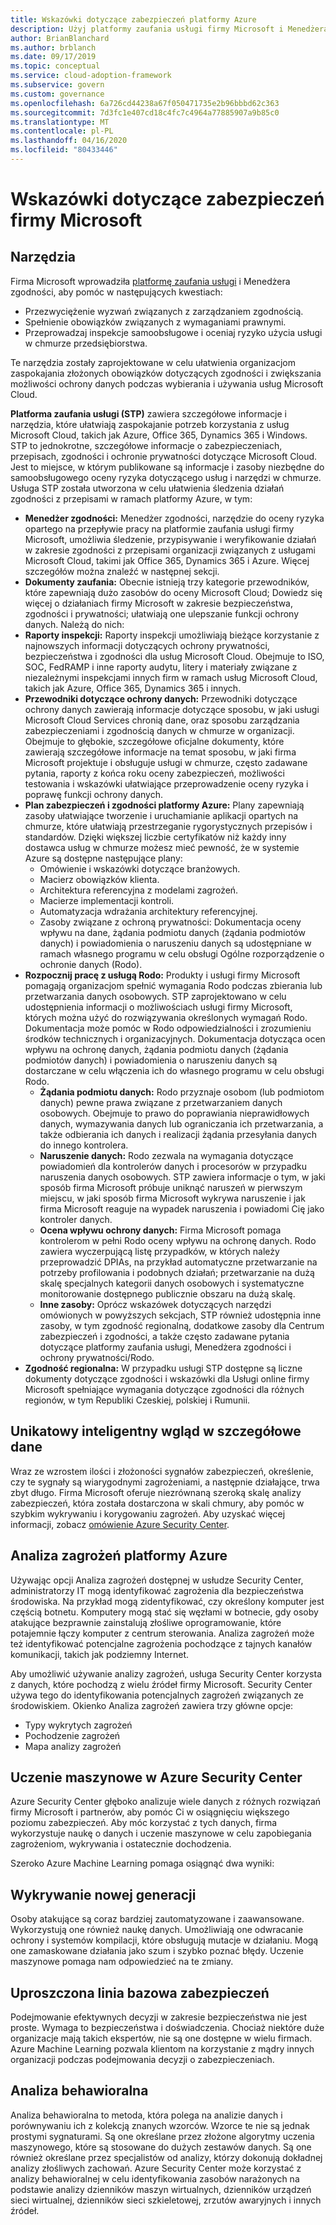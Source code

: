 ```yaml
---
title: Wskazówki dotyczące zabezpieczeń platformy Azure
description: Użyj platformy zaufania usługi firmy Microsoft i Menedżera zgodności, aby pomóc spełnić złożone zobowiązania dotyczące zgodności i zwiększyć ochronę danych.
author: BrianBlanchard
ms.author: brblanch
ms.date: 09/17/2019
ms.topic: conceptual
ms.service: cloud-adoption-framework
ms.subservice: govern
ms.custom: governance
ms.openlocfilehash: 6a726cd44238a67f050471735e2b96bbbd62c363
ms.sourcegitcommit: 7d3fc1e407cd18c4fc7c4964a77885907a9b85c0
ms.translationtype: MT
ms.contentlocale: pl-PL
ms.lasthandoff: 04/16/2020
ms.locfileid: "80433446"
---
```

<!-- cSpell:ignore DPIAs DSRs -->

<!-- markdownlint-disable MD026 -->

# <a name="microsoft-security-guidance"></a>Wskazówki dotyczące zabezpieczeń firmy Microsoft

## <a name="tools"></a>Narzędzia

Firma Microsoft wprowadziła [platformę zaufania usługi](https://servicetrust.microsoft.com) i Menedżera zgodności, aby pomóc w następujących kwestiach:

- Przezwyciężenie wyzwań związanych z zarządzaniem zgodnością.
- Spełnienie obowiązków związanych z wymaganiami prawnymi.
- Przeprowadzaj inspekcje samoobsługowe i oceniaj ryzyko użycia usługi w chmurze przedsiębiorstwa.

Te narzędzia zostały zaprojektowane w celu ułatwienia organizacjom zaspokajania złożonych obowiązków dotyczących zgodności i zwiększania możliwości ochrony danych podczas wybierania i używania usług Microsoft Cloud.

**Platforma zaufania usługi (STP)** zawiera szczegółowe informacje i narzędzia, które ułatwiają zaspokajanie potrzeb korzystania z usług Microsoft Cloud, takich jak Azure, Office 365, Dynamics 365 i Windows. STP to jednokrotne, szczegółowe informacje o zabezpieczeniach, przepisach, zgodności i ochronie prywatności dotyczące Microsoft Cloud. Jest to miejsce, w którym publikowane są informacje i zasoby niezbędne do samoobsługowego oceny ryzyka dotyczącego usług i narzędzi w chmurze. Usługa STP została utworzona w celu ułatwienia śledzenia działań zgodności z przepisami w ramach platformy Azure, w tym:

- **Menedżer zgodności:** Menedżer zgodności, narzędzie do oceny ryzyka opartego na przepływie pracy na platformie zaufania usługi firmy Microsoft, umożliwia śledzenie, przypisywanie i weryfikowanie działań w zakresie zgodności z przepisami organizacji związanych z usługami Microsoft Cloud, takimi jak Office 365, Dynamics 365 i Azure. Więcej szczegółów można znaleźć w następnej sekcji.
- **Dokumenty zaufania:** Obecnie istnieją trzy kategorie przewodników, które zapewniają dużo zasobów do oceny Microsoft Cloud; Dowiedz się więcej o działaniach firmy Microsoft w zakresie bezpieczeństwa, zgodności i prywatności; ułatwiają one ulepszanie funkcji ochrony danych. Należą do nich:
- **Raporty inspekcji:** Raporty inspekcji umożliwiają bieżące korzystanie z najnowszych informacji dotyczących ochrony prywatności, bezpieczeństwa i zgodności dla usług Microsoft Cloud. Obejmuje to ISO, SOC, FedRAMP i inne raporty audytu, litery i materiały związane z niezależnymi inspekcjami innych firm w ramach usług Microsoft Cloud, takich jak Azure, Office 365, Dynamics 365 i innych.
- **Przewodniki dotyczące ochrony danych:** Przewodniki dotyczące ochrony danych zawierają informacje dotyczące sposobu, w jaki usługi Microsoft Cloud Services chronią dane, oraz sposobu zarządzania zabezpieczeniami i zgodnością danych w chmurze w organizacji. Obejmuje to głębokie, szczegółowe oficjalne dokumenty, które zawierają szczegółowe informacje na temat sposobu, w jaki firma Microsoft projektuje i obsługuje usługi w chmurze, często zadawane pytania, raporty z końca roku oceny zabezpieczeń, możliwości testowania i wskazówki ułatwiające przeprowadzenie oceny ryzyka i poprawę funkcji ochrony danych.
- **Plan zabezpieczeń i zgodności platformy Azure:** Plany zapewniają zasoby ułatwiające tworzenie i uruchamianie aplikacji opartych na chmurze, które ułatwiają przestrzeganie rygorystycznych przepisów i standardów. Dzięki większej liczbie certyfikatów niż każdy inny dostawca usług w chmurze możesz mieć pewność, że w systemie Azure są dostępne następujące plany:
  - Omówienie i wskazówki dotyczące branżowych.
  - Macierz obowiązków klienta.
  - Architektura referencyjna z modelami zagrożeń.
  - Macierze implementacji kontroli.
  - Automatyzacja wdrażania architektury referencyjnej.
  - Zasoby związane z ochroną prywatności: Dokumentacja oceny wpływu na dane, żądania podmiotu danych (żądania podmiotów danych) i powiadomienia o naruszeniu danych są udostępniane w ramach własnego programu w celu obsługi Ogólne rozporządzenie o ochronie danych (Rodo).
- **Rozpocznij pracę z usługą Rodo:** Produkty i usługi firmy Microsoft pomagają organizacjom spełnić wymagania Rodo podczas zbierania lub przetwarzania danych osobowych. STP zaprojektowano w celu udostępnienia informacji o możliwościach usługi firmy Microsoft, których można użyć do rozwiązywania określonych wymagań Rodo. Dokumentacja może pomóc w Rodo odpowiedzialności i zrozumieniu środków technicznych i organizacyjnych. Dokumentacja dotycząca ocen wpływu na ochronę danych, żądania podmiotu danych (żądania podmiotów danych) i powiadomienia o naruszeniu danych są dostarczane w celu włączenia ich do własnego programu w celu obsługi Rodo.
  - **Żądania podmiotu danych:** Rodo przyznaje osobom (lub podmiotom danych) pewne prawa związane z przetwarzaniem danych osobowych. Obejmuje to prawo do poprawiania nieprawidłowych danych, wymazywania danych lub ograniczania ich przetwarzania, a także odbierania ich danych i realizacji żądania przesyłania danych do innego kontrolera.
  - **Naruszenie danych:** Rodo zezwala na wymagania dotyczące powiadomień dla kontrolerów danych i procesorów w przypadku naruszenia danych osobowych. STP zawiera informacje o tym, w jaki sposób firma Microsoft próbuje uniknąć naruszeń w pierwszym miejscu, w jaki sposób firma Microsoft wykrywa naruszenie i jak firma Microsoft reaguje na wypadek naruszenia i powiadomi Cię jako kontroler danych.
  - **Ocena wpływu ochrony danych:** Firma Microsoft pomaga kontrolerom w pełni Rodo oceny wpływu na ochronę danych. Rodo zawiera wyczerpującą listę przypadków, w których należy przeprowadzić DPIAs, na przykład automatyczne przetwarzanie na potrzeby profilowania i podobnych działań; przetwarzanie na dużą skalę specjalnych kategorii danych osobowych i systematyczne monitorowanie dostępnego publicznie obszaru na dużą skalę.
  - **Inne zasoby:** Oprócz wskazówek dotyczących narzędzi omówionych w powyższych sekcjach, STP również udostępnia inne zasoby, w tym zgodność regionalną, dodatkowe zasoby dla Centrum zabezpieczeń i zgodności, a także często zadawane pytania dotyczące platformy zaufania usługi, Menedżera zgodności i ochrony prywatności/Rodo.
- **Zgodność regionalna:** W przypadku usługi STP dostępne są liczne dokumenty dotyczące zgodności i wskazówki dla Usługi online firmy Microsoft spełniające wymagania dotyczące zgodności dla różnych regionów, w tym Republiki Czeskiej, polskiej i Rumunii.

## <a name="unique-intelligent-insights"></a>Unikatowy inteligentny wgląd w szczegółowe dane

Wraz ze wzrostem ilości i złożoności sygnałów zabezpieczeń, określenie, czy te sygnały są wiarygodnymi zagrożeniami, a następnie działające, trwa zbyt długo. Firma Microsoft oferuje niezrównaną szeroką skalę analizy zabezpieczeń, która została dostarczona w skali chmury, aby pomóc w szybkim wykrywaniu i korygowaniu zagrożeń. Aby uzyskać więcej informacji, zobacz [omówienie Azure Security Center](https://docs.microsoft.com/azure/security-center/security-center-intro).

## <a name="azure-threat-intelligence"></a>Analiza zagrożeń platformy Azure

Używając opcji Analiza zagrożeń dostępnej w usłudze Security Center, administratorzy IT mogą identyfikować zagrożenia dla bezpieczeństwa środowiska. Na przykład mogą zidentyfikować, czy określony komputer jest częścią botnetu. Komputery mogą stać się węzłami w botnecie, gdy osoby atakujące bezprawnie zainstalują złośliwe oprogramowanie, które potajemnie łączy komputer z centrum sterowania. Analiza zagrożeń może też identyfikować potencjalne zagrożenia pochodzące z tajnych kanałów komunikacji, takich jak podziemny Internet.

Aby umożliwić używanie analizy zagrożeń, usługa Security Center korzysta z danych, które pochodzą z wielu źródeł firmy Microsoft. Security Center używa tego do identyfikowania potencjalnych zagrożeń związanych ze środowiskiem. Okienko Analiza zagrożeń zawiera trzy główne opcje:

- Typy wykrytych zagrożeń
- Pochodzenie zagrożeń
- Mapa analizy zagrożeń

## <a name="machine-learning-in-azure-security-center"></a>Uczenie maszynowe w Azure Security Center

Azure Security Center głęboko analizuje wiele danych z różnych rozwiązań firmy Microsoft i partnerów, aby pomóc Ci w osiągnięciu większego poziomu zabezpieczeń. Aby móc korzystać z tych danych, firma wykorzystuje naukę o danych i uczenie maszynowe w celu zapobiegania zagrożeniom, wykrywania i ostatecznie dochodzenia.

Szeroko Azure Machine Learning pomaga osiągnąć dwa wyniki:

## <a name="next-generation-detection"></a>Wykrywanie nowej generacji

Osoby atakujące są coraz bardziej zautomatyzowane i zaawansowane. Wykorzystują one również naukę danych. Umożliwiają one odwracanie ochrony i systemów kompilacji, które obsługują mutacje w działaniu. Mogą one zamaskowane działania jako szum i szybko poznać błędy. Uczenie maszynowe pomaga nam odpowiedzieć na te zmiany.

## <a name="simplified-security-baseline"></a>Uproszczona linia bazowa zabezpieczeń

Podejmowanie efektywnych decyzji w zakresie bezpieczeństwa nie jest proste. Wymaga to bezpieczeństwa i doświadczenia. Chociaż niektóre duże organizacje mają takich ekspertów, nie są one dostępne w wielu firmach. Azure Machine Learning pozwala klientom na korzystanie z mądry innych organizacji podczas podejmowania decyzji o zabezpieczeniach.

## <a name="behavioral-analytics"></a>Analiza behawioralna

Analiza behawioralna to metoda, która polega na analizie danych i porównywaniu ich z kolekcją znanych wzorców. Wzorce te nie są jednak prostymi sygnaturami. Są one określane przez złożone algorytmy uczenia maszynowego, które są stosowane do dużych zestawów danych. Są one również określane przez specjalistów od analizy, którzy dokonują dokładnej analizy złośliwych zachowań. Azure Security Center może korzystać z analizy behawioralnej w celu identyfikowania zasobów narażonych na podstawie analizy dzienników maszyn wirtualnych, dzienników urządzeń sieci wirtualnej, dzienników sieci szkieletowej, zrzutów awaryjnych i innych źródeł.
